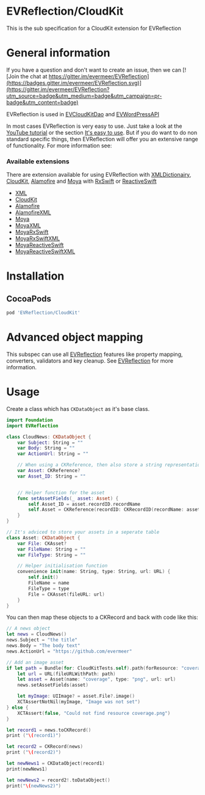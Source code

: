 EVReflection/CloudKit
============

This is the sub specification for a CloudKit extension for EVReflection

# General information

If you have a question and don't want to create an issue, then we can [![Join the chat at https://gitter.im/evermeer/EVReflection](https://badges.gitter.im/evermeer/EVReflection.svg)](https://gitter.im/evermeer/EVReflection?utm_source=badge&utm_medium=badge&utm_campaign=pr-badge&utm_content=badge)

EVReflection is used in [EVCloudKitDao](https://github.com/evermeer/EVCloudKitDao) and [EVWordPressAPI](https://github.com/evermeer/EVWordPressAPI)

In most cases EVReflection is very easy to use. Just take a look at the [YouTube tutorial](https://www.youtube.com/watch?v=LPWsQD2nxqg) or the section [It's easy to use](https://github.com/evermeer/EVReflection#its-easy-to-use). But if you do want to do non standard specific things, then EVReflection will offer you an extensive range of functionality. For more information see:

### Available extensions
There are extension available for using EVReflection with [XMLDictionairy](https://github.com/nicklockwood/XMLDictionary), [CloudKit](https://developer.apple.com/library/content/documentation/DataManagement/Conceptual/CloudKitQuickStart/Introduction/Introduction.html), [Alamofire](https://github.com/Alamofire/Alamofire) and [Moya](https://github.com/Moya/Moya) with [RxSwift](https://github.com/ReactiveX/RxSwift) or [ReactiveSwift](https://github.com/ReactiveSwift/ReactiveSwift)

- [XML](https://github.com/evermeer/EVReflection/tree/master/Source/XML)
- [CloudKit](https://github.com/evermeer/EVReflection/tree/master/Source/CloudKit)
- [Alamofire](https://github.com/evermeer/EVReflection/tree/master/Source/Alamofire)
- [AlamofireXML](https://github.com/evermeer/EVReflection/tree/master/Source/XML)
- [Moya](https://github.com/evermeer/EVReflection/tree/master/Source/Alamofire/Moya)
- [MoyaXML](https://github.com/evermeer/EVReflection/tree/master/Source/Alamofire/Moya/XML)
- [MoyaRxSwift](https://github.com/evermeer/EVReflection/tree/master/Source/Alamofire/Moya/RxSwift)
- [MoyaRxSwiftXML](https://github.com/evermeer/EVReflection/tree/master/Source/Alamofire/Moya/RxSwift/XML)
- [MoyaReactiveSwift](https://github.com/evermeer/EVReflection/tree/master/Source/Alamofire/Moya/ReactiveSwift)
- [MoyaReactiveSwiftXML](https://github.com/evermeer/EVReflection/tree/master/Source/Alamofire/Moya/ReactiveSwift/XML)

# Installation

## CocoaPods

```ruby
pod 'EVReflection/CloudKit'
```

# Advanced object mapping
This subspec can use all [EVReflection](https://github.com/evermeer/EVReflection) features like property mapping, converters, validators and key cleanup. See [EVReflection](https://github.com/evermeer/EVReflection) for more information.

# Usage

Create a class which has `CKDataObject` as it's base class. 

```swift
import Foundation
import EVReflection

class CloudNews: CKDataObject {
    var Subject: String = ""
    var Body: String = ""
    var ActionUrl: String = ""

    // When using a CKReference, then also store a string representation of the recordname for simplifying predecate queries that also can be used agains an object array.
    var Asset: CKReference?
    var Asset_ID: String = ""


    // Helper function for the asset
    func setAssetFields(_ asset: Asset) {
        self.Asset_ID = asset.recordID.recordName
        self.Asset = CKReference(recordID: CKRecordID(recordName: asset.recordID.recordName), action: CKReferenceAction.none)
    }
}

// It's adviced to store your assets in a seperate table
class Asset: CKDataObject {
    var File: CKAsset?
    var FileName: String = ""
    var FileType: String = ""

    // Helper initialisation function
    convenience init(name: String, type: String, url: URL) {
        self.init()
        FileName = name
        FileType = type
        File = CKAsset(fileURL: url)
    }
}
```

You can then map these objects to a CKRecord and back with code like this:
```swift
// A news object
let news = CloudNews()
news.Subject = "the title"
news.Body = "The body text"
news.ActionUrl = "https://github.com/evermeer"

// Add an image asset
if let path = Bundle(for: CloudKitTests.self).path(forResource: "coverage", ofType: "png") {
    let url = URL(fileURLWithPath: path)
    let asset = Asset(name: "coverage", type: "png", url: url)
    news.setAssetFields(asset)

    let myImage: UIImage? = asset.File?.image()
    XCTAssertNotNil(myImage, "Image was not set")
} else {
    XCTAssert(false, "Could not find resource coverage.png")
}

let record1 = news.toCKRecord()
print ("\(record1)")

let record2 = CKRecord(news)
print ("\(record2)")

let newNews1 = CKDataObject(record1)
print(newNews1)

let newNews2 = record2!.toDataObject()
print("\(newNews2)")
```
